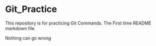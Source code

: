 # Git_Practice
This repository is for practicing Git Commands.
The First time README markdown file.

Nothing can go wrong

